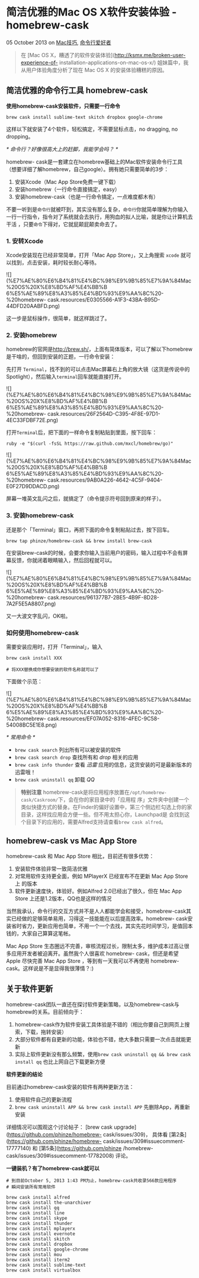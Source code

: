 # 简洁优雅的Mac OS X软件安装体验 - homebrew-cask

05 October 2013 on [Mac技巧](http://ksmx.me/tag/macji-qiao/),
[命令行爱好者](http://ksmx.me/tag/ming-ling-xing-ai-hao-zhe/)

> 在 [Mac OS X，糟透了的软件安装体验](http://ksmx.me/broken-user-experience-of-
installation-applications-on-mac-os-x/) 姐妹篇中，我从用户体验角度分析了现在 Mac OS X
的安装体验糟糕的原因。

## 简洁优雅的命令行工具 homebrew-cask

**使用homebrew-cask安装软件，只需要一行命令**

`brew cask install sublime-text skitch dropbox google-chrome`

这样以下就安装了4个软件，轻松搞定，不需要鼠标点击，no dragging, no dropping。

_* 命令行？好像很高大上的赶脚，我能学会吗？ *_

homebrew-
cask是一套建立在homebrew基础上的Mac软件安装命令行工具（想要详细了解homebrew，自己google）。拥有她只需要简单的3步：

  1. 安装Xcode（Mac App Store免费一键下载） 
  2. 安装homebrew（一行命令直接搞定，easy） 
  3. 安装homebrew-cask（也是一行命令搞定，一点难度都木有）

不要一听到是`命令行`就被吓到，其实没有那么复杂，`命令行`你就简单理解为你输入一行一行指令，指令对了系统就会去执行，用狗血的拟人比喻，就是你让计算机去干活
，只要`命令`下得对，它就屁颠屁颠卖命去了。

### 1\. 安转Xcode

Xcode安装现在已经非常简单，打开「Mac App Store」，又上角搜索 `xcode` 就可以找到，点击安装，耗时较长耐心等待。

![](%E7%AE%80%E6%B4%81%E4%BC%98%E9%9B%85%E7%9A%84Mac%20OS%20X%E8%BD%AF%E4%BB%B
6%E5%AE%89%E8%A3%85%E4%BD%93%E9%AA%8C%20-%20homebrew-
cask.resources/E0305566-A1F3-43BA-B95D-44DFD20AABFD.png)

这一步是鼠标操作，很简单，就这样跳过了。

### 2\. 安装homebrew

homebrew的官网是<http://brew.sh/>，上面有简体版本，可以了解以下homebrew是干啥的，但回到安装的正题，一行命令安装：

先打开 `Terminal`，找不到的可以点击Mac屏幕右上角的放大镜（这货是传说中的Spotlight），然后输入`terminal`回车就能直接打开。

![](%E7%AE%80%E6%B4%81%E4%BC%98%E9%9B%85%E7%9A%84Mac%20OS%20X%E8%BD%AF%E4%BB%B
6%E5%AE%89%E8%A3%85%E4%BD%93%E9%AA%8C%20-%20homebrew-
cask.resources/26F2564D-C395-4F8E-97D1-4EC33FDBF72E.png)

打开`Terminal`后，把下面的一样命令复制粘贴到里面，按下回车：

    
    
    ruby -e "$(curl -fsSL https://raw.github.com/mxcl/homebrew/go)"  
    

![](%E7%AE%80%E6%B4%81%E4%BC%98%E9%9B%85%E7%9A%84Mac%20OS%20X%E8%BD%AF%E4%BB%B
6%E5%AE%89%E8%A3%85%E4%BD%93%E9%AA%8C%20-%20homebrew-
cask.resources/9AB0A226-4642-4C5F-9404-E0F27D9DDACD.png)

屏幕一堆英文乱闪之后，就搞定了（命令提示符号回到原来的样子）。

### 3\. 安装homebrew-cask

还是那个「Terminal」窗口，再把下面的命令复制粘贴过去，按下回车。

    
    
    brew tap phinze/homebrew-cask && brew install brew-cask  
    

在安装brew-cask的时候，会要求你输入当前用户的密码，输入过程中不会有屏幕反馈，你就闭着眼睛输入，然后回程就可以。

![](%E7%AE%80%E6%B4%81%E4%BC%98%E9%9B%85%E7%9A%84Mac%20OS%20X%E8%BD%AF%E4%BB%B
6%E5%AE%89%E8%A3%85%E4%BD%93%E9%AA%8C%20-%20homebrew-
cask.resources/961377B7-2BE5-4B9F-8D28-7A2F5E5A8807.png)

又一大波文字乱闪，OK啦。

### 如何使用homebrew-cask

需要安装应用时，打开「Terminal」，输入

    
    
    brew cask install XXX
    
    # 将XXX替换成你想要安装的软件名称就可以了
    

下面做个示范：

![](%E7%AE%80%E6%B4%81%E4%BC%98%E9%9B%85%E7%9A%84Mac%20OS%20X%E8%BD%AF%E4%BB%B
6%E5%AE%89%E8%A3%85%E4%BD%93%E9%AA%8C%20-%20homebrew-
cask.resources/EF07A052-8316-4FEC-9C58-54008BC5E1E8.png)

_* 常用命令 *_

  * `brew cask search` 列出所有可以被安装的软件
  * `brew cask search drop` 查找所有和 _drop_ 相关的应用
  * `brew cask info thunder` 查看 _迅雷_ 应用的信息，这货安装的可是最新版本的迅雷哦！
  * `brew cask uninstall qq` 卸载 _QQ_

> **特别注意** homebrew-cask是将应用程序放置在`/opt/homebrew-cask/Caskroom/`下，会在你的家目录中的「应用程
序」文件夹中创建一个类似快捷方式的替身。在Finder的偏好设置中，第三个侧边栏勾选上你的家目录，这样找应用会方便一些。但不用太担心你，Launchpad是
会找到这个目录下的应用的，需要Alfred支持请查看`brew cask alfred`。

## homebrew-cask vs Mac App Store

homebrew-cask 和 Mac App Store 相比，目前还有很多优势：

  1. 安装软件体验非常一致简洁优雅 
  2. 对常用软件支持更全面，例如 MPlayerX 已经宣布不在更新 Mac App Store上 的版本 
  3. 软件更新速度快，体验好。例如Alfred 2.0已经出了很久，但在 Mac App Store 上还是1.2版本，QQ也是这样的情况

当然我承认，命令行的交互方式并不是人人都能学会和接受，homebrew-cask其实已经做的足够简单易用，习得这一技能能在以后提高效率。homebrew-
cask安装省时省力，更新应用也简单，不用一个一个去找，其实先花时间学习，是值回本钱的，大家自己算算这笔帐。

Mac App Store 生态圈远不完善，审核流程过长，限制太多，维护成本过高让很多应用开发者被迫离开。虽然我个人很喜欢 homebrew-
cask，但还是希望 Apple 尽快完善 Mac App Store ，等到有一天我可以不再使用 homebrew-
cask。这样说是不是显得我很薄情？:)

## 关于软件更新

homebrew-cask团队一直还在探讨软件更新策略，以及homebrew-cask与homebrew的关系。目前倾向于：

  1. homebrew-cask作为软件安装工具体验是不错的（相比你要自己到网页上搜索，下载，拖转安装） 
  2. 大部分软件都有自更新的功能，体验也不错，绝大多数只需要一次点击就能更新 
  3. 实际上软件更新没有那么频繁，使用`brew cask uninstall qq && brew cask install qq` 也比上网自己下载更新方便

**软件更新的结论**

目前通过homebrew-cask安装的软件有两种更新方法：

  1. 使用软件自己的更新流程 
  2. `brew cask uninstall APP && brew cask install APP` 先删除App，再重新安装

详细情况可以围观这个讨论帖子： [brew cask upgrade](https://github.com/phinze/homebrew-
cask/issues/309)， 具体看 [第2条](https://github.com/phinze/homebrew-
cask/issues/309#issuecomment-17777140) 和 [第5条](https://github.com/phinze
/homebrew-cask/issues/309#issuecomment-17782008) 评论。

**一键装机？有了homebrew-cask就可以**
    
    
    # 到目前October 5, 2013 1:43 PM为止，homebrew-cask共收录566款应用程序
    # 瞬间安装所有常用软件
    
    brew cask install alfred
    brew cask install the-unarchiver
    brew cask install qq
    brew cask install line
    brew cask install skype
    brew cask install thunder
    brew cask install mplayerx
    brew cask install evernote
    brew cask install skitch
    brew cask install dropbox
    brew cask install google-chrome
    brew cask install mou
    brew cask install iterm2
    brew cask install sublime-text
    brew cask install virtualbox
    


